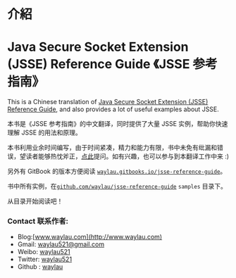 # 介紹

# Java Secure Socket Extension (JSSE) Reference Guide 《JSSE 参考指南》

This is a Chinese translation of [Java Secure Socket Extension (JSSE) Reference Guide](https://docs.oracle.com/javase/8/docs/technotes/guides/security/jsse/JSSERefGuide.html), and also provides a lot of useful examples about JSSE.

本书是《JSSE 参考指南》的中文翻译，同时提供了大量 JSSE 实例，帮助你快速理解 JSSE 的用法和原理。

本书利用业余时间编写，由于时间紧凑，精力和能力有限，书中未免有纰漏和错误，望读者能够热忱斧正，[点此](https://github.com/waylau/jsse-reference-guide/issues)提问。如有兴趣，也可以参与到本翻译工作中来 :)

另外有 GitBook 的版本方便阅读 [`waylau.gitbooks.io/jsse-reference-guide`](http://waylau.gitbooks.io/jsse-reference-guide)。

书中所有实例，在[`github.com/waylau/jsse-reference-guide`](https://github.com/waylau/jsse-reference-guide) `samples` 目录下。

从目录开始阅读吧！

### Contact 联系作者:

*   Blog:[www.waylau.com](http://www.waylau.com)
*   Gmail: waylau521@gmail.com
*   Weibo: [waylau521](http://weibo.com/waylau521)
*   Twitter: [waylau521](https://twitter.com/waylau521)
*   Github : [waylau](https://github.com/waylau)